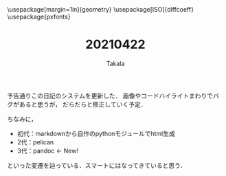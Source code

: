 ﻿---
title: 20210422
yesterday: 20210421
tomorrow: 20210423
days: 482
author: Takala
header-includes:
  - \usepackage[margin=1in]{geometry}
  - \usepackage[ISO]{diffcoeff}
  - \usepackage{pxfonts}
---


予告通りこの日記のシステムを更新した．
画像やコードハイライトまわりでバグがあると思うが，
だらだらと修正していく予定．


ちなみに，

* 初代：markdownから自作のpythonモジュールでhtml生成
* 2代：pelican
* 3代：pandoc ← New!


といった変遷を辿っている．スマートにはなってきていると思う．





